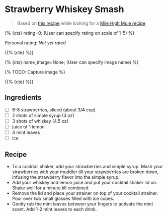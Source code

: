 # Strawberry Whiskey Smash

> Based on [this recipe](https://www.milehighmitts.com/strawberry-whiskey-smash/) while looking for a [Mile High Mule recipe](https://www.cocktailbuilder.com/recipe/mile-high-mule)

{% {cts} rating=0; (User can specify rating on scale of 1-5) %}

Personal rating: *Not yet rated*

{{% {cte} %}}

{% {cts} name_image=None; (User can specify image name) %}

{% TODO: Capture image %}

{{% {cte} %}}

## Ingredients

- [ ] 6-8 strawberries, sliced (about 3/4 cup)
- [ ] 2 shots of simple syrup (3 oz)
- [ ] 3 shots of whiskey (4.5 oz)
- [ ] juice of 1 lemon
- [ ] 4 mint leaves
- [ ] ice

## Recipe

- To a cocktail shaker, add your strawberries and simple syrup. Mash your strawberries with your muddler till your strawberries are broken down, infusing the strawberry flavor into the simple syrup.
- Add your whiskey and lemon juice and put your cocktail shaker lid on. Shake well for a minute till combined.
- Remove the lid and place your strainer on top of your cocktail strainer. Pour over two small glasses filled with ice cubes.
- Gently rub the mint leaves between your fingers to activate the mint scent. Add 1-2 mint leaves to each drink.
